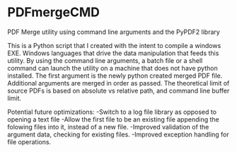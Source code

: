 # PDFmergeCMD
PDF Merge utility using command line arguments and the PyPDF2 library

This is a Python script that I created with the intent to compile a windows EXE.
Windows languages that drive the data manipulation that feeds this utility.
By using the command line arguments, a batch file or a shell command can launch the utility on a machine that does not have python installed. 
The first argument is the newly python created merged PDF file. 
Additional arguments are merged in order as passed. 
The theoretical limit of source PDFs is based on absolute vs relative path, and command line buffer limit.

Potential future optimizations:
-Switch to a log file library as opposed to opening a text file
-Allow the first file to be an existing file appending the folowing files into it, instead of a new file.
-Improved validation of the argument data, checking for existing files.
-Improved exception handling for file operations.
